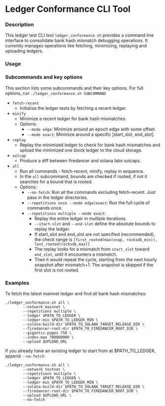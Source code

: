 # Ledger Conformance CLI Tool

### Description

This ledger test CLI tool `ledger_conformance.sh` provides a command line interface to consolidate bank hash mismatch debugging operations. It currently manages operations like fetching, minimizing, replaying and uploading ledgers.

### Usage

### Subcommands and key options

This section lists some subcommands and their key options. For full options, run `./ledger_conformance.sh SUBCOMMAND`

- `fetch-recent`
  - Initialize the ledger tests by fetching a recent ledger.
- `minify`
  - Minimize a recent ledger for bank hash mismatches.
  - Options:
    - `--mode edge`: Minimize around an epoch edge with some offset.
    - `--mode exact`: Minimize around a specific [start_slot, end_slot].
- `replay`
  - Replay the minimized ledger to check for bank hash mismatches and upload the minimized one block ledger to the cloud storage.
- `solcap`
  - Produce a diff between firedancer and solana labs solcaps.
- `all`
  - Run all commands - fetch-recent, minify, replay in sequence.
  - In the `all` subcommand, bounds are checked if rooted, if not it searches for a bound that is rooted.
  - Options:
    - `--no-fetch`: Run all the commands excluding fetch-recent. Just pass in the ledger directories.
    - `--repetitions once --mode edge|exact`: Run the full cycle of commands once.
    - `--repetitions multiple --mode exact`:
      - Replay the entire ledger in multiple iterations.
      - `--start-slot` and `--end-slot` define the absolute bounds to replay the ledger.
      - If start_slot and end_slot are not specified (recommended), the check range is `[first_rooted(max(snap, rocksdb_min)), last_rooted(rocksdb_max)]`
      - The replay looks for a mismatch from `start_slot` toward `end_slot`, until it encounters a mismatch.
      - Then it would repeat the cycle, starting from the next hourly snapshot after mismatch+1. The snapshot is skipped if the first slot is not rooted.

### Examples

To fetch the latest mainnet ledger and find all bank hash mismatches:

```
./ledger_conformance.sh all \
        --network mainnet \
        --repetitions multiple \
        --ledger $PATH_TO_LEDGER \
        --ledger-min $PATH_TO_LEDGER_MIN \
        --solana-build-dir $PATH_TO_SOLANA_TARGET_RELEASE_DIR \
        --firedancer-root-dir $PATH_TO_FIREDANCER_ROOT_DIR \
        --gigantic-pages 750 \
        --index-max 700000000 \
        --upload $UPLOAD_URL
```

If you already have an existing ledger to start from at $PATH_TO_LEDGER, append `--no-fetch`:

```
./ledger_conformance.sh all \
        --network testnet \
        --repetitions multiple \
        --ledger $PATH_TO_LEDGER \
        --ledger-min $PATH_TO_LEDGER_MIN \
        --solana-build-dir $PATH_TO_SOLANA_TARGET_RELEASE_DIR \
        --firedancer-root-dir $PATH_TO_FIREDANCER_ROOT_DIR \
        --upload $UPLOAD_URL \
        --no-fetch
```

